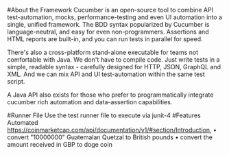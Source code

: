 #About the Framework
Cucumber is an open-source tool to combine API test-automation, mocks, performance-testing and even UI automation into a single, unified framework. The BDD syntax popularized by Cucumber is language-neutral, and easy for even non-programmers. Assertions and HTML reports are built-in, and you can run tests in parallel for speed.

There's also a cross-platform stand-alone executable for teams not comfortable with Java. We don't have to compile code. Just write tests in a simple, readable syntax - carefully designed for HTTP, JSON, GraphQL and XML. And we can mix API and UI test-automation within the same test script.

A Java API also exists for those who prefer to programmatically integrate cucumber rich automation and data-assertion capabilities.

#Runner File
Use the test runner file to execute via junit-4
#Features Automated
https://coinmarketcap.com/api/documentation/v1/#section/Introduction, 
• convert "10000000" Guatemalan Quetzal to British pounds 
• convert the amount received in GBP to doge coin